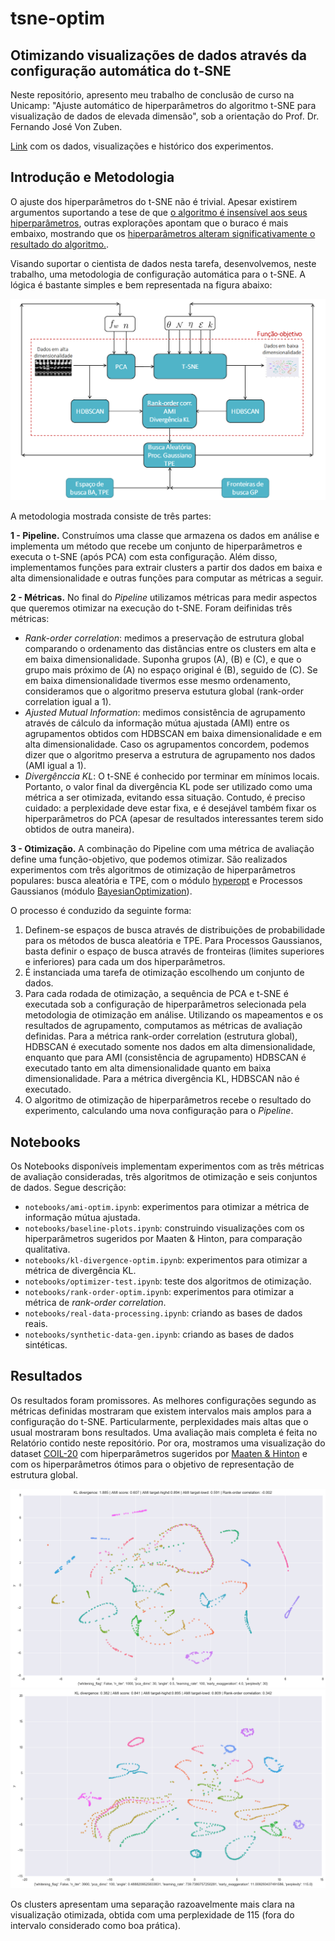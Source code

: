 # tsne-optim

## Otimizando visualizações de dados através da configuração automática do t-SNE

Neste repositório, apresento meu trabalho de conclusão de curso na Unicamp: "Ajuste automático de hiperparâmetros do algoritmo t-SNE para visualização de dados de elevada dimensão", sob a orientação do Prof. Dr. Fernando José Von Zuben.  

[Link](https://www.dropbox.com/sh/rmsyfs2k72vnqni/AABlCgLb4dfHg6FIvVnM3jqNa?dl=0) com os dados, visualizações e histórico dos experimentos.

## Introdução e Metodologia

O ajuste dos hiperparâmetros do t-SNE não é trivial. Apesar existirem argumentos suportando a tese de que [o algoritmo é insensível aos seus hiperparâmetros](http://www.jmlr.org/papers/volume9/vandermaaten08a/vandermaaten08a.pdf), outras explorações apontam que o buraco é mais embaixo, mostrando que os [hiperparâmetros alteram significativamente o resultado do algoritmo.](https://distill.pub/2016/misread-tsne/).

Visando suportar o cientista de dados nesta tarefa, desenvolvemos, neste trabalho, uma metodologia de configuração automática para o t-SNE. A lógica é bastante simples e bem representada na figura abaixo:

![](https://github.com/gdmarmerola/tsne-optim/blob/master/Pipeline.png)

A metodologia mostrada consiste de três partes:

**1 - Pipeline.** Construímos uma classe que armazena os dados em análise e implementa um método que recebe um conjunto de hiperparâmetros e executa o t-SNE (após PCA) com esta configuração. Além disso, implementamos funções para extrair clusters a partir dos dados em baixa e alta dimensionalidade e outras funções para computar as métricas a seguir.

**2 - Métricas.** No final do *Pipeline* utilizamos métricas para medir aspectos que queremos otimizar na execução do t-SNE. Foram deifinidas três métricas:

* *Rank-order correlation*: medimos a preservação de estrutura global comparando o ordenamento das distâncias entre os clusters em alta e em baixa dimensionalidade. Suponha grupos (A), (B) e (C), e que o grupo mais próximo de (A) no espaço original é (B), seguido de (C). Se em baixa dimensionalidade tivermos esse mesmo ordenamento, consideramos que o algoritmo preserva estutura global (rank-order correlation igual a 1).
* *Ajusted Mutual Information*: medimos consistência de agrupamento através de cálculo da informação mútua ajustada (AMI) entre os agrupamentos obtidos com HDBSCAN em baixa dimensionalidade e em alta dimensionalidade. Caso os agrupamentos concordem, podemos dizer que o algoritmo preserva a estrutura de agrupamento nos dados (AMI igual a 1).
* *Divergênccia KL*: O t-SNE é conhecido por terminar em mínimos locais. Portanto, o valor final da divergência KL pode ser utilizado como uma métrica a ser otimizada, evitando essa situação. Contudo, é preciso cuidado: a perplexidade deve estar fixa, e é desejável também fixar os hiperparâmetros do PCA (apesar de resultados interessantes terem sido obtidos de outra maneira).

**3 - Otimização.** A combinação do Pipeline com uma métrica de avaliação define uma função-objetivo, que podemos otimizar. São realizados experimentos com três algoritmos de otimização de hiperparâmetros populares: busca aleatória e TPE, com o módulo [hyperopt](http://hyperopt.github.io/hyperopt/) e Processos Gaussianos (módulo [BayesianOptimization](https://github.com/fmfn/BayesianOptimization)).

O processo é conduzido da seguinte forma:

1. Definem-se espaços de busca através de distribuições de probabilidade para os métodos de busca aleatória e TPE. Para Processos Gaussianos, basta definir o espaço de busca através de fronteiras (limites superiores e inferiores) para cada um dos hiperparâmetros.
2. É instanciada uma tarefa de otimização escolhendo um conjunto de dados.
3. Para cada rodada de otimização, a sequência de PCA e t-SNE é executada sob a configuração de hiperparâmetros selecionada pela metodologia de otimização em análise. Utilizando os mapeamentos e os resultados de agrupamento, computamos as métricas de avaliação definidas. Para a métrica rank-order correlation (estrutura global), HDBSCAN é executado somente nos dados em alta dimensionalidade, enquanto que para AMI (consistência de agrupamento) HDBSCAN é executado tanto em alta dimensionalidade quanto em baixa dimensionalidade. Para a métrica divergência KL, HDBSCAN não é executado. 
4. O algoritmo de otimização de hiperparâmetros recebe o resultado do experimento, calculando uma nova configuração para o *Pipeline*.

## Notebooks

Os Notebooks disponíveis implementam experimentos com as três métricas de avaliação consideradas, três algoritmos de otimização e seis conjuntos de dados. Segue descrição: 
* `notebooks/ami-optim.ipynb`: experimentos para otimizar a métrica de informação mútua ajustada.
* `notebooks/baseline-plots.ipynb`: construindo visualizações com os hiperparâmetros sugeridos por Maaten & Hinton, para comparação qualitativa.
* `notebooks/kl-divergence-optim.ipynb`: experimentos para otimizar a métrica de divergência KL.
* `notebooks/optimizer-test.ipynb`: teste dos algoritmos de otimização.
* `notebooks/rank-order-optim.ipynb`: experimentos para otimizar a métrica de *rank-order correlation*.
* `notebooks/real-data-processing.ipynb`: criando as bases de dados reais.
* `notebooks/synthetic-data-gen.ipynb`: criando as bases de dados sintéticas.

## Resultados

Os resultados foram promissores. As melhores configurações segundo as métricas definidas mostraram que existem intervalos mais amplos para a configuração do t-SNE. Particularmente, perplexidades mais altas que o usual mostraram bons resultados. Uma avaliação mais completa é feita no Relatório contido neste repositório. Por ora, mostramos uma visualização do dataset [COIL-20](http://www.cs.columbia.edu/CAVE/software/softlib/coil-20.php) com hiperparâmetros sugeridos por [Maaten & Hinton](http://www.jmlr.org/papers/volume9/vandermaaten08a/vandermaaten08a.pdf) e com os hiperparâmetros ótimos para o objetivo de representação de estrutura global.

![](https://github.com/gdmarmerola/tsne-optim/blob/master/coil-20-default.png "Hiperarâmetros sugeridos por Maaten & Hinton")
![](https://github.com/gdmarmerola/tsne-optim/blob/master/coil-20-best.png "Hiperparâmetros otimizados para preservação de estrutura global")

Os clusters apresentam uma separação razoavelmente mais clara na visualização otimizada, obtida com uma perplexidade de 115 (fora do intervalo considerado como boa prática). 
